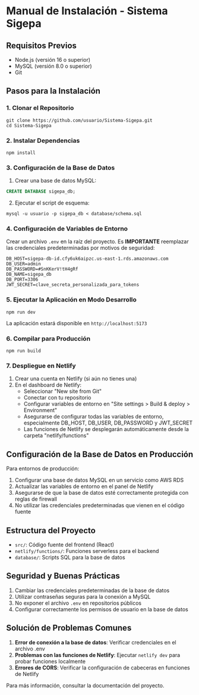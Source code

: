 # Manual de Instalación - Sistema Sigepa

## Requisitos Previos

* Node.js (versión 16 o superior)
* MySQL (versión 8.0 o superior)
* Git

## Pasos para la Instalación

### 1. Clonar el Repositorio

```
git clone https://github.com/usuario/Sistema-Sigepa.git
cd Sistema-Sigepa
```

### 2. Instalar Dependencias

```
npm install
```

### 3. Configuración de la Base de Datos

1. Crear una base de datos MySQL:

```sql
CREATE DATABASE sigepa_db;
```

2. Ejecutar el script de esquema:

```
mysql -u usuario -p sigepa_db < database/schema.sql
```

### 4. Configuración de Variables de Entorno

Crear un archivo `.env` en la raíz del proyecto. Es **IMPORTANTE** reemplazar las credenciales predeterminadas por motivos de seguridad:

```
DB_HOST=sigepa-db-id.cfy6uk6aipzc.us-east-1.rds.amazonaws.com
DB_USER=admin
DB_PASSWORD=#SnKKerV!tH4gRf
DB_NAME=sigepa_db
DB_PORT=3306
JWT_SECRET=clave_secreta_personalizada_para_tokens
```

### 5. Ejecutar la Aplicación en Modo Desarrollo

```
npm run dev
```

La aplicación estará disponible en `http://localhost:5173`

### 6. Compilar para Producción

```
npm run build
```

### 7. Despliegue en Netlify

1. Crear una cuenta en Netlify (si aún no tienes una)
2. En el dashboard de Netlify:
   - Seleccionar "New site from Git"
   - Conectar con tu repositorio
   - Configurar variables de entorno en "Site settings > Build & deploy > Environment"
   - Asegurarse de configurar todas las variables de entorno, especialmente DB_HOST, DB_USER, DB_PASSWORD y JWT_SECRET
   - Las funciones de Netlify se desplegarán automáticamente desde la carpeta "netlify/functions"

## Configuración de la Base de Datos en Producción

Para entornos de producción:

1. Configurar una base de datos MySQL en un servicio como AWS RDS
2. Actualizar las variables de entorno en el panel de Netlify
3. Asegurarse de que la base de datos esté correctamente protegida con reglas de firewall
4. No utilizar las credenciales predeterminadas que vienen en el código fuente

## Estructura del Proyecto

- `src/`: Código fuente del frontend (React)
- `netlify/functions/`: Funciones serverless para el backend
- `database/`: Scripts SQL para la base de datos

## Seguridad y Buenas Prácticas

1. Cambiar las credenciales predeterminadas de la base de datos
2. Utilizar contraseñas seguras para la conexión a MySQL
3. No exponer el archivo `.env` en repositorios públicos
4. Configurar correctamente los permisos de usuario en la base de datos

## Solución de Problemas Comunes

1. **Error de conexión a la base de datos**: Verificar credenciales en el archivo .env
2. **Problemas con las funciones de Netlify**: Ejecutar `netlify dev` para probar funciones localmente
3. **Errores de CORS**: Verificar la configuración de cabeceras en funciones de Netlify

Para más información, consultar la documentación del proyecto. 